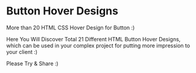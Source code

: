 # Button Hover Designs

More than 20 HTML CSS Hover Design for Button :)

Here You Will Discover Total 21 Different HTML Button Hover Designs, which can be used in your 
complex project for putting more impression to your client :)

Please Try & Share :) 
